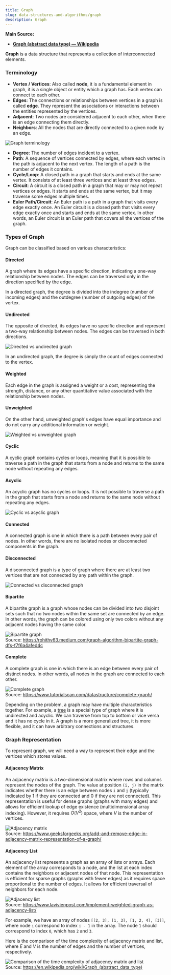 ```yaml
---
title: Graph
slug: data-structures-and-algorithms/graph
description: Graph
---
```


**Main Source:**

- **[Graph (abstract data type) — Wikipedia](<https://en.wikipedia.org/wiki/Graph_(abstract_data_type)>)**

**Graph** is a data structure that represents a collection of interconnected elements.

### Terminology

- **Vertex / Vertices**: Also called **node**, it is a fundamental element in graph, it is a single object or entity which a graph has. Each vertex can connect to each other.
- **Edges**: The connections or relationships between vertices in a graph is called **edge**. They represent the associations or interactions between the entities represented by the vertices.
- **Adjacent**: Two nodes are considered adjacent to each other, when there is an edge connecting them directly.
- **Neighbors**: All the nodes that are directly connected to a given node by an edge.

![Graph terminology](./graph-terminology.png)

- **Degree**: The number of edges incident to a vertex.
- **Path**: A sequence of vertices connected by edges, where each vertex in the path is adjacent to the next vertex. The length of a path is the number of edges it contains.
- **Cycle/Loop**: A closed path in a graph that starts and ends at the same vertex. It consists of at least three vertices and at least three edges.
- **Circuit**: A circuit is a closed path in a graph that may or may not repeat vertices or edges. It starts and ends at the same vertex, but it may traverse some edges multiple times.
- **Euler Path/Circuit**: An Euler path is a path in a graph that visits every edge exactly once. An Euler circuit is a closed path that visits every edge exactly once and starts and ends at the same vertex. In other words, an Euler circuit is an Euler path that covers all the vertices of the graph.

### Types of Graph

Graph can be classified based on various characteristics:

#### Directed

A graph where its edges have a specific direction, indicating a one-way relationship between nodes. The edges can be traversed only in the direction specified by the edge.

In a directed graph, the degree is divided into the indegree (number of incoming edges) and the outdegree (number of outgoing edges) of the vertex.

#### Undirected

The opposite of directed, its edges have no specific direction and represent a two-way relationship between nodes. The edges can be traversed in both directions.

![Directed vs undirected graph](./directed-undirected.png)

In an undirected graph, the degree is simply the count of edges connected to the vertex.

#### Weighted

Each edge in the graph is assigned a weight or a cost, representing the strength, distance, or any other quantitative value associated with the relationship between nodes.

#### Unweighted

On the other hand, unweighted graph's edges have equal importance and do not carry any additional information or weight.

![Weighted vs unweighted graph](./weighted-unweighted.png)

#### Cyclic

A cyclic graph contains cycles or loops, meaning that it is possible to traverse a path in the graph that starts from a node and returns to the same node without repeating any edges.

#### Acyclic

An acyclic graph has no cycles or loops. It is not possible to traverse a path in the graph that starts from a node and returns to the same node without repeating any edges.

![Cyclic vs acyclic graph](./cyclic-acyclic.png)

#### Connected

A connected graph is one in which there is a path between every pair of nodes. In other words, there are no isolated nodes or disconnected components in the graph.

#### Disconnected

A disconnected graph is a type of graph where there are at least two vertices that are not connected by any path within the graph.

![Connected vs disconnected graph](./connected-disconnected.png)

#### Bipartite

A bipartite graph is a graph whose nodes can be divided into two disjoint sets such that no two nodes within the same set are connected by an edge. In other words, the graph can be colored using only two colors without any adjacent nodes having the same color.

![Bipartite graph](./bipartite.png)  
Source: https://rohithv63.medium.com/graph-algorithm-bipartite-graph-dfs-f7f6a4afed4c

#### Complete

A complete graph is one in which there is an edge between every pair of distinct nodes. In other words, all nodes in the graph are connected to each other.

![Complete graph](./complete-graph.webp)  
Source: https://www.tutorialscan.com/datastructure/complete-graph/

Depending on the problem, a graph may have multiple characteristics together. For example, a [tree](/cs-notes/data-structures-and-algorithms/tree) is a special type of graph where it is undirected and acyclic. We can traverse from top to bottom or vice versa and it has no cycle in it. A graph is a more generalized tree, it is more flexible, and it can have arbitrary connections and structures.

### Graph Representation

To represent graph, we will need a way to represent their edge and the vertices which stores values.

#### Adjacency Matrix

An adjacency matrix is a two-dimensional matrix where rows and columns represent the nodes of the graph. The value at position `(i, j)` in the matrix indicates whether there is an edge between nodes `i` and `j` (typically indicated by 1 if they are connected and 0 if they are not connected). This representation is useful for dense graphs (graphs with many edges) and allows for efficient lookup of edge existence (multidimensional array indexing). However, it requires $O(V^2)$ space, where $V$ is the number of vertices.

![Adjacency matrix](./adjacency-matrix.jpg)  
Source: https://www.geeksforgeeks.org/add-and-remove-edge-in-adjacency-matrix-representation-of-a-graph/

#### Adjacency List

An adjacency list represents a graph as an array of lists or arrays. Each element of the array corresponds to a node, and the list at each index contains the neighbors or adjacent nodes of that node. This representation is efficient for sparse graphs (graphs with fewer edges) as it requires space proportional to the number of edges. It allows for efficient traversal of neighbors for each node.

![Adjacency list](./adjacency-list.jpg)  
Source: https://www.lavivienpost.com/implement-weighted-graph-as-adjacency-list/

For example, we have an array of nodes `[[2, 3], [1, 3], [1, 2, 4], [3]]`, where node `i` correspond to index `i - 1` in the array. The node `1` should correspond to index `0`, which has `2` and `3`.

Here is the comparison of the time complexity of adjacency matrix and list, where $E$ and $V$ is the number of edges and the number of vertices, respectively.

![Comparison of the time complexity of adjacency matrix and list](./graph-complexity.png)  
Source: https://en.wikipedia.org/wiki/Graph_(abstract_data_type)
